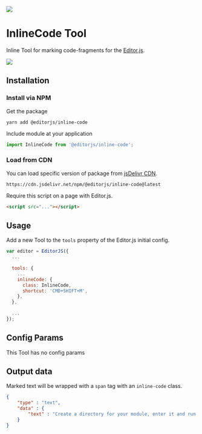 ![](https://badgen.net/badge/Editor.js/v2.0/blue)

# InlineCode Tool

Inline Tool for marking code-fragments for the [Editor.js](https://ifmo.su/editor).

![](assets/example.gif)

## Installation

### Install via NPM

Get the package

```shell
yarn add @editorjs/inline-code
```

Include module at your application

```javascript
import InlineCode from '@editorjs/inline-code';
```

### Load from CDN

You can load specific version of package from [jsDelivr CDN](https://www.jsdelivr.com/package/npm/@editorjs/inline-code).

`https://cdn.jsdelivr.net/npm/@editorjs/inline-code@latest`

Require this script on a page with Editor.js.

```html
<script src="..."></script>
```

## Usage

Add a new Tool to the `tools` property of the Editor.js initial config.

```javascript
var editor = EditorJS({
  ...
  
  tools: {
    ...
    inlineCode: {
      class: InlineCode,
      shortcut: 'CMD+SHIFT+M',
    },
  },
  
  ...
});
```

## Config Params

This Tool has no config params

## Output data

Marked text will be wrapped with a `span` tag with an `inline-code` class.

```json
{
    "type" : "text",
    "data" : {
        "text" : "Create a directory for your module, enter it and run <span class=\"inline-code\">npm init</span> command."
    }
}
```

